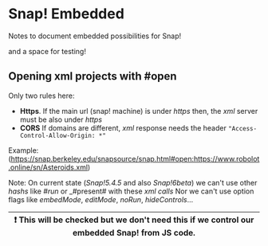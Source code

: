 # Snap! Embedded

Notes to document embedded possibilities for Snap!

and a space for testing!

## Opening xml projects with #open

Only two rules here:
- **Https**. If the main url (snap! machine) is under _https_ then, the _xml_ server must be also under _https_
- **CORS** If domains are different, _xml_ response needs the header `"Access-Control-Allow-Origin: *"`

Example:
(https://snap.berkeley.edu/snapsource/snap.html#open:https://www.robolot.online/sn/Asteroids.xml)

Note: On current state (_Snap!5.4.5_ and also _Snap!6beta_) we can't use other _hashs_ like _#run_ or _#present# with these _xml calls_ 
Nor we can't use option flags like _embedMode_, _editMode_, _noRun_, _hideControls_...


| :exclamation:  This will be checked but we don't need this if we control our embedded Snap! from JS code.   |
|-------------------------------------------------------------------------------------------------------------|

